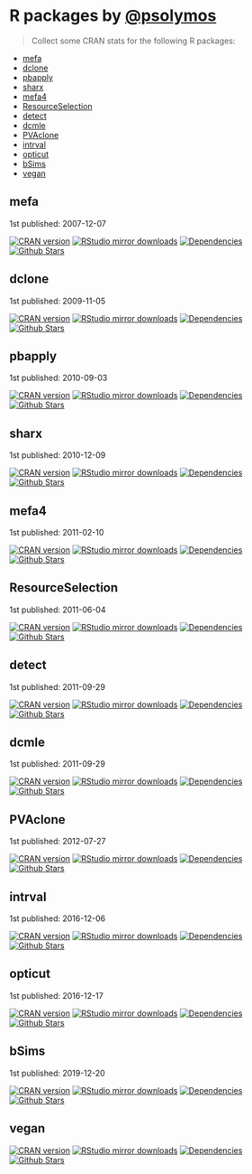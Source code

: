 # R packages by [@psolymos](https://github.com/psolymos/)

> Collect some CRAN stats for the following R packages:

- [mefa](#mefa)
- [dclone](#dclone)
- [pbapply](#pbapply)
- [sharx](#sharx)
- [mefa4](#mefa4)
- [ResourceSelection](#resourceselection)
- [detect](#detect)
- [dcmle](#dcmle)
- [PVAclone](#pvaclone)
- [intrval](#intrval)
- [opticut](#opticut)
- [bSims](#bsims)
- [vegan](#vegan)

## mefa

1st published: 2007-12-07

[![CRAN version](https://www.r-pkg.org/badges/version/mefa)](https://cran.r-project.org/package=mefa)
[![RStudio mirror downloads](https://cranlogs.r-pkg.org/badges/grand-total/mefa)](https://www.rdocumentation.org/packages/mefa/)
[![Dependencies](https://tinyverse.netlify.com/badge/mefa)]()
[![Github Stars](https://img.shields.io/github/stars/psolymos/mefa.svg?style=social&label=GitHub)](https://github.com/psolymos/mefa)

## dclone

1st published: 2009-11-05

[![CRAN version](https://www.r-pkg.org/badges/version/dclone)](https://cran.r-project.org/package=dclone)
[![RStudio mirror downloads](https://cranlogs.r-pkg.org/badges/grand-total/dclone)](https://www.rdocumentation.org/packages/dclone/)
[![Dependencies](https://tinyverse.netlify.com/badge/mefa)]()
[![Github Stars](https://img.shields.io/github/stars/datacloning/dclone.svg?style=social&label=GitHub)](https://github.com/datacloning/dclone)

## pbapply

1st published: 2010-09-03

[![CRAN version](https://www.r-pkg.org/badges/version/pbapply)](https://cran.r-project.org/package=pbapply)
[![RStudio mirror downloads](https://cranlogs.r-pkg.org/badges/grand-total/pbapply)](https://www.rdocumentation.org/packages/pbapply/)
[![Dependencies](https://tinyverse.netlify.com/badge/mefa)]()
[![Github Stars](https://img.shields.io/github/stars/psolymos/pbapply.svg?style=social&label=GitHub)](https://github.com/psolymos/pbapply)

## sharx

1st published: 2010-12-09

[![CRAN version](https://www.r-pkg.org/badges/version/sharx)](https://cran.r-project.org/package=sharx)
[![RStudio mirror downloads](https://cranlogs.r-pkg.org/badges/grand-total/sharx)](https://www.rdocumentation.org/packages/sharx/)
[![Dependencies](https://tinyverse.netlify.com/badge/mefa)]()
[![Github Stars](https://img.shields.io/github/stars/psolymos/sharx.svg?style=social&label=GitHub)](https://github.com/psolymos/sharx)

## mefa4

1st published: 2011-02-10

[![CRAN version](https://www.r-pkg.org/badges/version/mefa4)](https://cran.r-project.org/package=mefa4)
[![RStudio mirror downloads](https://cranlogs.r-pkg.org/badges/grand-total/mefa4)](https://www.rdocumentation.org/packages/mefa4/)
[![Dependencies](https://tinyverse.netlify.com/badge/mefa)]()
[![Github Stars](https://img.shields.io/github/stars/psolymos/mefa4.svg?style=social&label=GitHub)](https://github.com/psolymos/mefa4)

## ResourceSelection

1st published: 2011-06-04

[![CRAN version](https://www.r-pkg.org/badges/version/ResourceSelection)](https://cran.r-project.org/package=ResourceSelection)
[![RStudio mirror downloads](https://cranlogs.r-pkg.org/badges/grand-total/ResourceSelection)](https://www.rdocumentation.org/packages/ResourceSelection/)
[![Dependencies](https://tinyverse.netlify.com/badge/mefa)]()
[![Github Stars](https://img.shields.io/github/stars/psolymos/ResourceSelection.svg?style=social&label=GitHub)](https://github.com/psolymos/ResourceSelection)

## detect

1st published: 2011-09-29

[![CRAN version](https://www.r-pkg.org/badges/version/detect)](https://cran.r-project.org/package=detect)
[![RStudio mirror downloads](https://cranlogs.r-pkg.org/badges/grand-total/detect)](https://www.rdocumentation.org/packages/detect/)
[![Dependencies](https://tinyverse.netlify.com/badge/mefa)]()
[![Github Stars](https://img.shields.io/github/stars/psolymos/detect.svg?style=social&label=GitHub)](https://github.com/psolymos/detect)

## dcmle

1st published: 2011-09-29

[![CRAN version](https://www.r-pkg.org/badges/version/dcmle)](https://cran.r-project.org/package=dcmle)
[![RStudio mirror downloads](https://cranlogs.r-pkg.org/badges/grand-total/dcmle)](https://www.rdocumentation.org/packages/dcmle/)
[![Dependencies](https://tinyverse.netlify.com/badge/mefa)]()
[![Github Stars](https://img.shields.io/github/stars/datacloning/dcmle.svg?style=social&label=GitHub)](https://github.com/datacloning/dcmle)

## PVAclone

1st published: 2012-07-27

[![CRAN version](https://www.r-pkg.org/badges/version/PVAClone)](https://cran.r-project.org/package=PVAClone)
[![RStudio mirror downloads](https://cranlogs.r-pkg.org/badges/grand-total/PVAClone)](https://www.rdocumentation.org/packages/PVAClone/)
[![Dependencies](https://tinyverse.netlify.com/badge/mefa)]()
[![Github Stars](https://img.shields.io/github/stars/psolymos/PVAClone.svg?style=social&label=GitHub)](https://github.com/psolymos/PVAClone)

## intrval

1st published: 2016-12-06

[![CRAN version](https://www.r-pkg.org/badges/version/intrval)](https://cran.r-project.org/package=intrval)
[![RStudio mirror downloads](https://cranlogs.r-pkg.org/badges/grand-total/intrval)](https://www.rdocumentation.org/packages/intrval/)
[![Dependencies](https://tinyverse.netlify.com/badge/mefa)]()
[![Github Stars](https://img.shields.io/github/stars/psolymos/intrval.svg?style=social&label=GitHub)](https://github.com/psolymos/intrval)

## opticut

1st published: 2016-12-17

[![CRAN version](https://www.r-pkg.org/badges/version/opticut)](https://cran.r-project.org/package=opticut)
[![RStudio mirror downloads](https://cranlogs.r-pkg.org/badges/grand-total/opticut)](https://www.rdocumentation.org/packages/opticut/)
[![Dependencies](https://tinyverse.netlify.com/badge/mefa)]()
[![Github Stars](https://img.shields.io/github/stars/psolymos/opticut.svg?style=social&label=GitHub)](https://github.com/psolymos/opticut)

## bSims

1st published: 2019-12-20

[![CRAN version](https://www.r-pkg.org/badges/version/bSims)](https://cran.r-project.org/package=bSims)
[![RStudio mirror downloads](https://cranlogs.r-pkg.org/badges/grand-total/bSims)](https://www.rdocumentation.org/packages/bSims/)
[![Dependencies](https://tinyverse.netlify.com/badge/mefa)]()
[![Github Stars](https://img.shields.io/github/stars/psolymos/bSims.svg?style=social&label=GitHub)](https://github.com/psolymos/bSims)

## vegan

[![CRAN version](https://www.r-pkg.org/badges/version/vegan)](https://cran.r-project.org/package=vegan)
[![RStudio mirror downloads](https://cranlogs.r-pkg.org/badges/grand-total/vegan)](https://www.rdocumentation.org/packages/vegan/)
[![Dependencies](https://tinyverse.netlify.com/badge/mefa)]()
[![Github Stars](https://img.shields.io/github/stars/vegandevs/vegan.svg?style=social&label=GitHub)](https://github.com/vegandevs/vegan)
